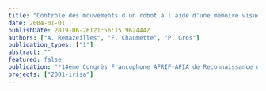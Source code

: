 ```yaml
---
title: "Contrôle des mouvements d'un robot à l'aide d'une mémoire visuelle"
date: 2004-01-01
publishDate: 2019-06-26T21:56:15.962444Z
authors: ["A. Remazeilles", "F. Chaumette", "P. Gros"]
publication_types: ["1"]
abstract: ""
featured: false
publication: "*14ème Congrès Francophone AFRIF-AFIA de Reconnaissance des Formes et Intelligence Artificielle, RFIA 2004*"
projects: ["2001-irisa"]
---
```

